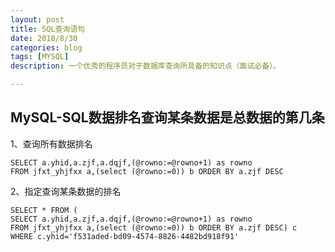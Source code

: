 ```yaml
---
layout: post
title: SQL查询语句
date: 2018/8/30
categories: blog
tags: [MYSQL]
description: 一个优秀的程序员对于数据库查询所具备的知识点（面试必备）。

---
```



##  MySQL-SQL数据排名查询某条数据是总数据的第几条

1、查询所有数据排名

    SELECT a.yhid,a.zjf,a.dqjf,(@rowno:=@rowno+1) as rowno 
    FROM jfxt_yhjfxx a,(select (@rowno:=0)) b ORDER BY a.zjf DESC
    
2、指定查询某条数据的排名

    SELECT * FROM (
    SELECT a.yhid,a.zjf,a.dqjf,(@rowno:=@rowno+1) as rowno 
    FROM jfxt_yhjfxx a,(select (@rowno:=0)) b ORDER BY a.zjf DESC) c 
    WHERE c.yhid='f531aded-bd09-4574-8826-4482bd918f91'